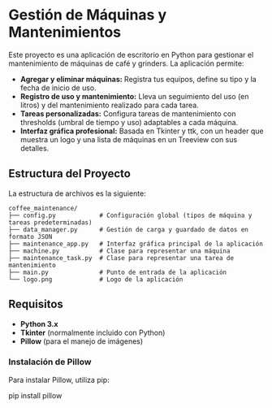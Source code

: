 # Gestión de Máquinas y Mantenimientos

Este proyecto es una aplicación de escritorio en Python para gestionar el mantenimiento de máquinas de café y grinders. La aplicación permite:

- **Agregar y eliminar máquinas:** Registra tus equipos, define su tipo y la fecha de inicio de uso.
- **Registro de uso y mantenimiento:** Lleva un seguimiento del uso (en litros) y del mantenimiento realizado para cada tarea.
- **Tareas personalizadas:** Configura tareas de mantenimiento con thresholds (umbral de tiempo y uso) adaptables a cada máquina.
- **Interfaz gráfica profesional:** Basada en Tkinter y ttk, con un header que muestra un logo y una lista de máquinas en un Treeview con sus detalles.

## Estructura del Proyecto

La estructura de archivos es la siguiente:

```plaintext
coffee_maintenance/
├── config.py            # Configuración global (tipos de máquina y tareas predeterminadas)
├── data_manager.py      # Gestión de carga y guardado de datos en formato JSON
├── maintenance_app.py   # Interfaz gráfica principal de la aplicación
├── machine.py           # Clase para representar una máquina
├── maintenance_task.py  # Clase para representar una tarea de mantenimiento
├── main.py              # Punto de entrada de la aplicación
└── logo.png             # Logo de la aplicación
```


## Requisitos

- **Python 3.x**
- **Tkinter** (normalmente incluido con Python)
- **Pillow** (para el manejo de imágenes)

### Instalación de Pillow

Para instalar Pillow, utiliza pip:

pip install pillow
